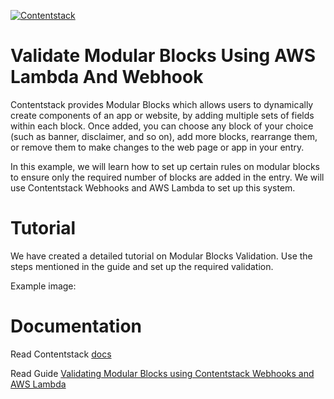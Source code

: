 [![Contentstack](https://www.contentstack.com/docs/static/images/contentstack.png)](https://www.contentstack.com/)

# Validate Modular Blocks Using AWS Lambda And Webhook

Contentstack provides Modular Blocks which allows users to dynamically create components of an app or website, by adding multiple sets of fields within each block. Once added, you can choose any block of your choice (such as banner, disclaimer, and so on), add more blocks, rearrange them, or remove them to make changes to the web page or app in your entry. 

In this example, we will learn how to set up certain rules on modular blocks to ensure only the required number of blocks are added in the entry. We will use Contentstack Webhooks and AWS Lambda to set up this system.

# Tutorial

We have created a detailed tutorial on Modular Blocks Validation. Use the steps mentioned in the guide and set up the required validation.

Example image:


# Documentation

Read Contentstack [docs](https://www.contentstack.com/docs/)

Read Guide [Validating Modular Blocks using Contentstack Webhooks and AWS Lambda](https://www.contentstack.com/docs/developers/how-to-guides/validating-modular-blocks-using-contentstack-webhooks-and-aws-lambda/)
